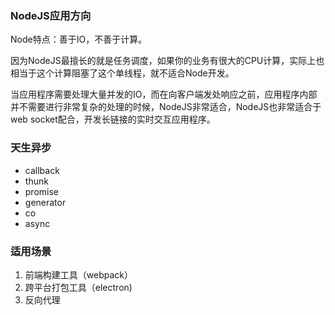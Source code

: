 ### NodeJS应用方向

Node特点：善于IO，不善于计算。

因为NodeJS最擅长的就是任务调度，如果你的业务有很大的CPU计算，实际上也相当于这个计算阻塞了这个单线程，就不适合Node开发。

当应用程序需要处理大量并发的IO，而在向客户端发处响应之前，应用程序内部并不需要进行非常复杂的处理的时候，NodeJS非常适合，NodeJS也非常适合于web socket配合，开发长链接的实时交互应用程序。

### 天生异步

* callback
* thunk
* promise
* generator
* co
* async

### 适用场景

1. 前端构建工具（webpack）
2. 跨平台打包工具（electron)
3. 反向代理
